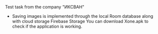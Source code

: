 Test task from the company "ИКСВАН"
- Saving images is implemented through the local Room database along with cloud storage Firebase Storage
You can download Xone.apk to check if the application is working.
